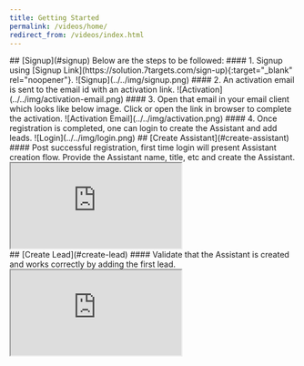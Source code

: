 ```yaml
---
title: Getting Started
permalink: /videos/home/
redirect_from: /videos/index.html
---
```


<a name="signup"/>
## [Signup](#signup)
Below are the steps to be followed:
#### 1. Signup using [Signup Link](https://solution.7targets.com/sign-up){:target="_blank" rel="noopener"}.  
![Signup](../../img/signup.png)
#### 2. An activation email is sent to the  email id with an activation link.  
![Activation](../../img/activation-email.png)
#### 3. Open that email in your email client which looks like below image. Click or open the link in browser to complete the activation.  
![Activation Email](../../img/activation.png)
#### 4. Once registration is completed, one can login to create the Assistant and add leads.  
![Login](../../img/login.png)

<a name="create-assistant"/>
## [Create Assistant](#create-assistant)
#### Post successful registration, first time login will present Assistant creation flow. Provide the Assistant name, title, etc and create the Assistant.  
<div class="embed-responsive embed-responsive-16by9">
  <iframe class="embed-responsive-item" src="https://www.youtube.com/embed/i8A4GrdNCak" allowfullscreen></iframe>
</div>

<a name="create-lead"/>
## [Create Lead](#create-lead)
#### Validate that the Assistant is created and works correctly by adding the first lead.  
<div class="embed-responsive embed-responsive-16by9">
  <iframe class="embed-responsive-item" src="https://www.youtube.com/embed/UKdxHyueNmY" allowfullscreen></iframe>
</div>
